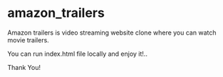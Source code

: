 # amazon_trailers
Amazon trailers is video streaming website clone where you can watch movie trailers.

You can run index.html file locally and enjoy it!..

Thank You!
